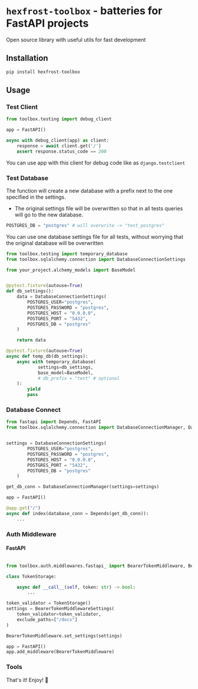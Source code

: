 # `hexfrost-toolbox` - batteries for FastAPI projects

Open source library with useful utils for fast development


## Installation

```bash
pip install hexfrost-toolbox
```

## Usage

### Test Client

```python
from toolbox.testing import debug_client

app = FastAPI()

async with debug_client(app) as client:
    response = await client.get('/')
    assert response.status_code == 200
```
You can use app with this client for debug code like as `django.testclient`


### Test Database

The function will create a new database with a prefix next to the one specified in the settings.


* The original settings file will be overwritten so that in all tests queries will go to the new database.

```python
POSTGRES_DB = "postgres" # will overwrite -> "test_postgres"
```

You can use one database settings file for all tests, without worrying that the original database will be overwritten

```python
from toolbox.testing import temporary_database
from toolbox.sqlalchemy.connection import DatabaseConnectionSettings

from your_project.alchemy_models import BaseModel


@pytest.fixture(autouse=True)
def db_settings():
    data = DatabaseConnectionSettings(
        POSTGRES_USER="postgres",
        POSTGRES_PASSWORD = "postgres",
        POSTGRES_HOST = "0.0.0.0",
        POSTGRES_PORT = "5432",
        POSTGRES_DB = "postgres"
    )

    return data

@pytest.fixture(autouse=True)
async def temp_db(db_settings):
    async with temporary_database(
            settings=db_settings,
            base_model=BaseModel,
            # db_prefix = "test" # optional
    ):
        yield
        pass
```

### Database Connect

```python
from fastapi import Depends, FastAPI
from toolbox.sqlalchemy.connection import DatabaseConnectionManager, DatabaseConnectionSettings


settings = DatabaseConnectionSettings(
        POSTGRES_USER="postgres",
        POSTGRES_PASSWORD = "postgres",
        POSTGRES_HOST = "0.0.0.0",
        POSTGRES_PORT = "5432",
        POSTGRES_DB = "postgres"
    )

get_db_conn = DatabaseConnectionManager(settings=settings)

app = FastAPI()

@app.get("/")
async def index(database_conn = Depends(get_db_conn)):
    ...
```

### Auth Middleware
#### FastAPI

```python

from toolbox.auth.middlewares.fastapi_ import BearerTokenMiddleware, BearerTokenMiddlewareSettings

class TokenStorage:

    async def __call__(self, token: str) -> bool:
        ...

token_validator = TokenStorage()
settings = BearerTokenMiddlewareSettings(
    token_validator=token_validator,
    exclude_paths=["/docs"]
)

BearerTokenMiddleware.set_settings(settings)

app = FastAPI()
app.add_middleware(BearerTokenMiddleware)

```

### Tools



That's it! Enjoy! 🚀
